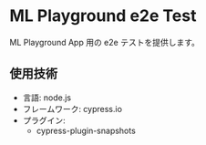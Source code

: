 # ML Playground e2e Test

ML Playground App 用の e2e テストを提供します。

## 使用技術

- 言語: node.js
- フレームワーク: cypress.io
- プラグイン:
  - cypress-plugin-snapshots
